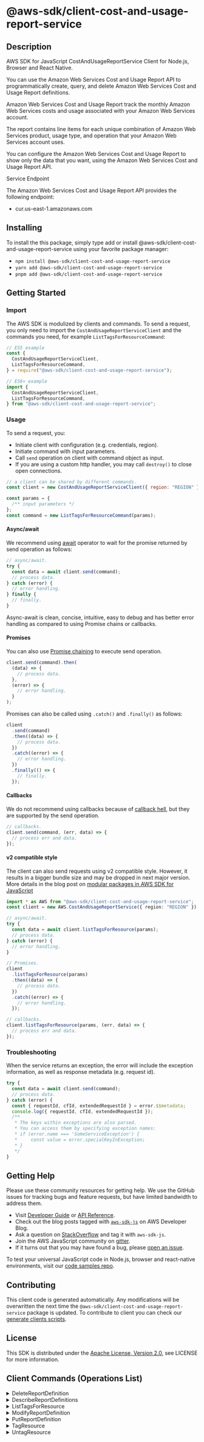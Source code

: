 <!-- generated file, do not edit directly -->

# @aws-sdk/client-cost-and-usage-report-service

## Description

AWS SDK for JavaScript CostAndUsageReportService Client for Node.js, Browser and React Native.

<p>You can use the Amazon Web Services Cost and Usage Report API to programmatically create, query, and delete
Amazon Web Services Cost and Usage Report definitions.</p>
<p>Amazon Web Services Cost and Usage Report track the monthly Amazon Web Services costs and usage
associated with your Amazon Web Services account.

The report contains line items for each unique combination of Amazon Web Services product,
usage type, and operation that your Amazon Web Services account uses.

You can configure the Amazon Web Services Cost and Usage Report to show only the data that you want, using the
Amazon Web Services Cost and Usage Report API.</p>

<p>Service Endpoint</p>
<p>The Amazon Web Services Cost and Usage Report API provides the following endpoint:</p>
<ul>
<li>
<p>cur.us-east-1.amazonaws.com</p>
</li>
</ul>

## Installing

To install the this package, simply type add or install @aws-sdk/client-cost-and-usage-report-service
using your favorite package manager:

- `npm install @aws-sdk/client-cost-and-usage-report-service`
- `yarn add @aws-sdk/client-cost-and-usage-report-service`
- `pnpm add @aws-sdk/client-cost-and-usage-report-service`

## Getting Started

### Import

The AWS SDK is modulized by clients and commands.
To send a request, you only need to import the `CostAndUsageReportServiceClient` and
the commands you need, for example `ListTagsForResourceCommand`:

```js
// ES5 example
const {
  CostAndUsageReportServiceClient,
  ListTagsForResourceCommand,
} = require("@aws-sdk/client-cost-and-usage-report-service");
```

```ts
// ES6+ example
import {
  CostAndUsageReportServiceClient,
  ListTagsForResourceCommand,
} from "@aws-sdk/client-cost-and-usage-report-service";
```

### Usage

To send a request, you:

- Initiate client with configuration (e.g. credentials, region).
- Initiate command with input parameters.
- Call `send` operation on client with command object as input.
- If you are using a custom http handler, you may call `destroy()` to close open connections.

```js
// a client can be shared by different commands.
const client = new CostAndUsageReportServiceClient({ region: "REGION" });

const params = {
  /** input parameters */
};
const command = new ListTagsForResourceCommand(params);
```

#### Async/await

We recommend using [await](https://developer.mozilla.org/en-US/docs/Web/JavaScript/Reference/Operators/await)
operator to wait for the promise returned by send operation as follows:

```js
// async/await.
try {
  const data = await client.send(command);
  // process data.
} catch (error) {
  // error handling.
} finally {
  // finally.
}
```

Async-await is clean, concise, intuitive, easy to debug and has better error handling
as compared to using Promise chains or callbacks.

#### Promises

You can also use [Promise chaining](https://developer.mozilla.org/en-US/docs/Web/JavaScript/Guide/Using_promises#chaining)
to execute send operation.

```js
client.send(command).then(
  (data) => {
    // process data.
  },
  (error) => {
    // error handling.
  }
);
```

Promises can also be called using `.catch()` and `.finally()` as follows:

```js
client
  .send(command)
  .then((data) => {
    // process data.
  })
  .catch((error) => {
    // error handling.
  })
  .finally(() => {
    // finally.
  });
```

#### Callbacks

We do not recommend using callbacks because of [callback hell](http://callbackhell.com/),
but they are supported by the send operation.

```js
// callbacks.
client.send(command, (err, data) => {
  // process err and data.
});
```

#### v2 compatible style

The client can also send requests using v2 compatible style.
However, it results in a bigger bundle size and may be dropped in next major version. More details in the blog post
on [modular packages in AWS SDK for JavaScript](https://aws.amazon.com/blogs/developer/modular-packages-in-aws-sdk-for-javascript/)

```ts
import * as AWS from "@aws-sdk/client-cost-and-usage-report-service";
const client = new AWS.CostAndUsageReportService({ region: "REGION" });

// async/await.
try {
  const data = await client.listTagsForResource(params);
  // process data.
} catch (error) {
  // error handling.
}

// Promises.
client
  .listTagsForResource(params)
  .then((data) => {
    // process data.
  })
  .catch((error) => {
    // error handling.
  });

// callbacks.
client.listTagsForResource(params, (err, data) => {
  // process err and data.
});
```

### Troubleshooting

When the service returns an exception, the error will include the exception information,
as well as response metadata (e.g. request id).

```js
try {
  const data = await client.send(command);
  // process data.
} catch (error) {
  const { requestId, cfId, extendedRequestId } = error.$$metadata;
  console.log({ requestId, cfId, extendedRequestId });
  /**
   * The keys within exceptions are also parsed.
   * You can access them by specifying exception names:
   * if (error.name === 'SomeServiceException') {
   *     const value = error.specialKeyInException;
   * }
   */
}
```

## Getting Help

Please use these community resources for getting help.
We use the GitHub issues for tracking bugs and feature requests, but have limited bandwidth to address them.

- Visit [Developer Guide](https://docs.aws.amazon.com/sdk-for-javascript/v3/developer-guide/welcome.html)
  or [API Reference](https://docs.aws.amazon.com/AWSJavaScriptSDK/v3/latest/index.html).
- Check out the blog posts tagged with [`aws-sdk-js`](https://aws.amazon.com/blogs/developer/tag/aws-sdk-js/)
  on AWS Developer Blog.
- Ask a question on [StackOverflow](https://stackoverflow.com/questions/tagged/aws-sdk-js) and tag it with `aws-sdk-js`.
- Join the AWS JavaScript community on [gitter](https://gitter.im/aws/aws-sdk-js-v3).
- If it turns out that you may have found a bug, please [open an issue](https://github.com/aws/aws-sdk-js-v3/issues/new/choose).

To test your universal JavaScript code in Node.js, browser and react-native environments,
visit our [code samples repo](https://github.com/aws-samples/aws-sdk-js-tests).

## Contributing

This client code is generated automatically. Any modifications will be overwritten the next time the `@aws-sdk/client-cost-and-usage-report-service` package is updated.
To contribute to client you can check our [generate clients scripts](https://github.com/aws/aws-sdk-js-v3/tree/main/scripts/generate-clients).

## License

This SDK is distributed under the
[Apache License, Version 2.0](http://www.apache.org/licenses/LICENSE-2.0),
see LICENSE for more information.

## Client Commands (Operations List)

<details>
<summary>
DeleteReportDefinition
</summary>

[Command API Reference](https://docs.aws.amazon.com/AWSJavaScriptSDK/v3/latest/clients/client-cost-and-usage-report-service/classes/deletereportdefinitioncommand.html) / [Input](https://docs.aws.amazon.com/AWSJavaScriptSDK/v3/latest/clients/client-cost-and-usage-report-service/interfaces/deletereportdefinitioncommandinput.html) / [Output](https://docs.aws.amazon.com/AWSJavaScriptSDK/v3/latest/clients/client-cost-and-usage-report-service/interfaces/deletereportdefinitioncommandoutput.html)

</details>
<details>
<summary>
DescribeReportDefinitions
</summary>

[Command API Reference](https://docs.aws.amazon.com/AWSJavaScriptSDK/v3/latest/clients/client-cost-and-usage-report-service/classes/describereportdefinitionscommand.html) / [Input](https://docs.aws.amazon.com/AWSJavaScriptSDK/v3/latest/clients/client-cost-and-usage-report-service/interfaces/describereportdefinitionscommandinput.html) / [Output](https://docs.aws.amazon.com/AWSJavaScriptSDK/v3/latest/clients/client-cost-and-usage-report-service/interfaces/describereportdefinitionscommandoutput.html)

</details>
<details>
<summary>
ListTagsForResource
</summary>

[Command API Reference](https://docs.aws.amazon.com/AWSJavaScriptSDK/v3/latest/clients/client-cost-and-usage-report-service/classes/listtagsforresourcecommand.html) / [Input](https://docs.aws.amazon.com/AWSJavaScriptSDK/v3/latest/clients/client-cost-and-usage-report-service/interfaces/listtagsforresourcecommandinput.html) / [Output](https://docs.aws.amazon.com/AWSJavaScriptSDK/v3/latest/clients/client-cost-and-usage-report-service/interfaces/listtagsforresourcecommandoutput.html)

</details>
<details>
<summary>
ModifyReportDefinition
</summary>

[Command API Reference](https://docs.aws.amazon.com/AWSJavaScriptSDK/v3/latest/clients/client-cost-and-usage-report-service/classes/modifyreportdefinitioncommand.html) / [Input](https://docs.aws.amazon.com/AWSJavaScriptSDK/v3/latest/clients/client-cost-and-usage-report-service/interfaces/modifyreportdefinitioncommandinput.html) / [Output](https://docs.aws.amazon.com/AWSJavaScriptSDK/v3/latest/clients/client-cost-and-usage-report-service/interfaces/modifyreportdefinitioncommandoutput.html)

</details>
<details>
<summary>
PutReportDefinition
</summary>

[Command API Reference](https://docs.aws.amazon.com/AWSJavaScriptSDK/v3/latest/clients/client-cost-and-usage-report-service/classes/putreportdefinitioncommand.html) / [Input](https://docs.aws.amazon.com/AWSJavaScriptSDK/v3/latest/clients/client-cost-and-usage-report-service/interfaces/putreportdefinitioncommandinput.html) / [Output](https://docs.aws.amazon.com/AWSJavaScriptSDK/v3/latest/clients/client-cost-and-usage-report-service/interfaces/putreportdefinitioncommandoutput.html)

</details>
<details>
<summary>
TagResource
</summary>

[Command API Reference](https://docs.aws.amazon.com/AWSJavaScriptSDK/v3/latest/clients/client-cost-and-usage-report-service/classes/tagresourcecommand.html) / [Input](https://docs.aws.amazon.com/AWSJavaScriptSDK/v3/latest/clients/client-cost-and-usage-report-service/interfaces/tagresourcecommandinput.html) / [Output](https://docs.aws.amazon.com/AWSJavaScriptSDK/v3/latest/clients/client-cost-and-usage-report-service/interfaces/tagresourcecommandoutput.html)

</details>
<details>
<summary>
UntagResource
</summary>

[Command API Reference](https://docs.aws.amazon.com/AWSJavaScriptSDK/v3/latest/clients/client-cost-and-usage-report-service/classes/untagresourcecommand.html) / [Input](https://docs.aws.amazon.com/AWSJavaScriptSDK/v3/latest/clients/client-cost-and-usage-report-service/interfaces/untagresourcecommandinput.html) / [Output](https://docs.aws.amazon.com/AWSJavaScriptSDK/v3/latest/clients/client-cost-and-usage-report-service/interfaces/untagresourcecommandoutput.html)

</details>
